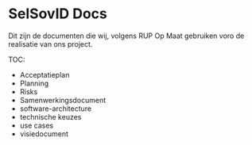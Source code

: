 # SelSovID Docs
Dit zijn de documenten die wij, volgens RUP Op Maat gebruiken voro de realisatie van ons project.

TOC:
- Acceptatieplan
- Planning
- Risks
- Samenwerkingsdocument
- software-architecture
- technische keuzes
- use cases
- visiedocument
